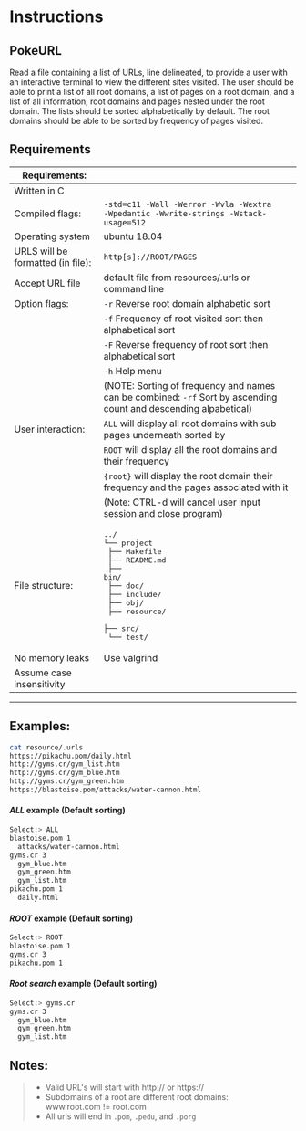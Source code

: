 # Instructions

## PokeURL
Read a file containing a list of URLs, line delineated, to provide a user with an interactive
terminal to view the different sites visited. The user should be able to print a list of all 
root domains, a list of pages on a root domain, and a list of all information, root domains 
and pages nested under the root domain. The lists should be sorted alphabetically by default.
The root domains should be able to be sorted by frequency of pages visited.

## Requirements
Requirements: | |
------------ | -------------
Written in C |
Compiled flags: | `-std=c11 -Wall -Werror -Wvla -Wextra`<br>`-Wpedantic -Wwrite-strings -Wstack-usage=512`
Operating system | ubuntu 18.04
URLS will be formatted (in file): | `http[s]://ROOT/PAGES`
Accept URL file | default file from resources/.urls or command line
Option flags:  | `-r` Reverse root domain alphabetic sort 
|              | `-f` Frequency of root visited sort then alphabetical sort
|              | `-F` Reverse frequency of root sort then alphabetical sort
|              | `-h` Help menu
|              | (NOTE: Sorting of frequency and names can be combined: `-rf` Sort by ascending count and descending alpabetical)
User interaction: | `ALL` will display all root domains with sub pages underneath sorted by
|                 | `ROOT` will display all the root domains and their frequency
|                 | `{root}` will display the root domain their frequency and the pages associated with it
|                 |(Note: CTRL-d will cancel user input session and close program)
File structure: | <pre>../<br>└── project<br>  ├── Makefile<br>  ├── README.md<br>  ├── bin/<br>  ├── doc/<br>  ├── include/<br>  ├── obj/<br>  ├── resource/<br>  ├── src/<br>  └── test/</pre>
No memory leaks | Use valgrind
Assume case insensitivity |
------------

## Examples:
```bash
cat resource/.urls
https://pikachu.pom/daily.html
http://gyms.cr/gym_list.htm
http://gyms.cr/gym_blue.htm
http://gyms.cr/gym_green.htm
https://blastoise.pom/attacks/water-cannon.html
```

#### *ALL* example (Default sorting)
```bash
Select:> ALL
blastoise.pom 1
  attacks/water-cannon.html
gyms.cr 3
  gym_blue.htm
  gym_green.htm
  gym_list.htm
pikachu.pom 1
  daily.html
```

#### *ROOT* example (Default sorting)
```bash
Select:> ROOT
blastoise.pom 1
gyms.cr 3
pikachu.pom 1
```

#### *Root search* example (Default sorting)
```bash
Select:> gyms.cr
gyms.cr 3
  gym_blue.htm
  gym_green.htm
  gym_list.htm
```

## Notes:
> - Valid URL's will start with http:// or https://
> - Subdomains of a root are different root domains:
>    <div>ww<span>w.</span>root.com != root.com</div>
> - All urls will end in `.pom`, `.pedu`, and `.porg`
